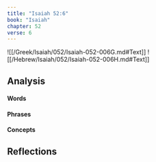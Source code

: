 ```yaml
---
title: "Isaiah 52:6"
book: "Isaiah"
chapter: 52
verse: 6
---
```

![[/Greek/Isaiah/052/Isaiah-052-006G.md#Text]]
![[/Hebrew/Isaiah/052/Isaiah-052-006H.md#Text]]

## Analysis

#### Words

#### Phrases

#### Concepts

## Reflections
